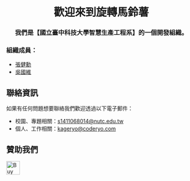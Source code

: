 <h1 align="center">歡迎來到旋轉馬鈴薯</h1>
<h3 align="center">我們是【國立臺中科技大學智慧生產工程系】的一個開發組織。</p>  

### 組織成員：
+ [張健勳](https://github.com/KageRyo/)
+ [吳國維](https://github.com/RRAaru/)

## 聯絡資訊
如果有任何問題想要聯絡我們歡迎透過以下電子郵件：
+ 校園、專題相關：s1411068014@nutc.edu.tw
+ 個人、工作相關：kageryo@coderyo.com

## 贊助我們
<a href='https://ko-fi.com/P5P0KOCNI' target='_blank'><img height='36' style='border:0px;height:36px;' src='https://storage.ko-fi.com/cdn/kofi2.png?v=3' border='0' alt='Buy Me a Coffee at ko-fi.com' /></a>

